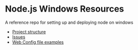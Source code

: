 # Node.js Windows Resources
A reference repo for setting up and deploying node on windows

- [Project structure](PROJECT_STRUCTURE.md)
- [Issues](ISSUES.md)
- [Web Config file examples](WEB_CONFIG.md)
